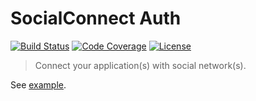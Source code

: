 SocialConnect Auth
==================
[![Build Status](http://img.shields.io/travis/SocialConnect/auth.svg?style=flat)](https://travis-ci.org/SocialConnect/auth)
[![Code Coverage](http://img.shields.io/coveralls/SocialConnect/auth.svg?style=flat)](https://coveralls.io/r/SocialConnect/auth)
[![License](http://img.shields.io/packagist/l/SocialConnect/auth.svg?style=flat)](https://packagist.org/packages/socialconnect/auth)

> Connect your application(s) with social network(s).

See [example](./example).
